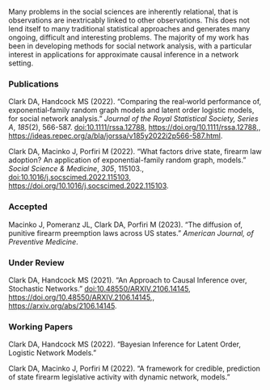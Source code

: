 Many problems in the social sciences are inherently relational, that is
observations are inextricably linked to other observations. This does
not lend itself to many traditional statistical approaches and generates
many ongoing, difficult and interesting problems. The majority of my
work has been in developing methods for social network analysis, with a
particular interest in applications for approximate causal inference in
a network setting.

### Publications

Clark DA, Handcock MS (2022). “Comparing the real‐world performance of,
exponential‐family random graph models and latent order logistic models,
for social network analysis.” *Journal of the Royal Statistical Society,
Series A*, *185*(2), 566-587. <doi:10.1111/rssa.12788>,
<https://doi.org/10.1111/rssa.12788>,,
<https://ideas.repec.org/a/bla/jorssa/v185y2022i2p566-587.html>.  
  
Clark DA, Macinko J, Porfiri M (2022). “What factors drive state,
firearm law adoption? An application of exponential-family random graph,
models.” *Social Science & Medicine*, *305*, 115103.,
<doi:10.1016/j.socscimed.2022.115103>,
<https://doi.org/10.1016/j.socscimed.2022.115103>.

### Accepted

Macinko J, Pomeranz JL, Clark DA, Porfiri M (2023). “The diffusion of,
punitive firearm preemption laws across US states.” *American Journal,
of Preventive Medicine*.  
  

### Under Review

Clark DA, Handcock MS (2021). “An Approach to Causal Inference over,
Stochastic Networks.” <doi:10.48550/ARXIV.2106.14145>,
<https://doi.org/10.48550/ARXIV.2106.14145>,,
<https://arxiv.org/abs/2106.14145>.  
  

### Working Papers

Clark DA, Handcock MS (2022). “Bayesian Inference for Latent Order,
Logistic Network Models.”  
  

Clark DA, Macinko J, Porfiri M (2022). “A framework for credible,
prediction of state firearm legislative activity with dynamic network,
models.”  
  
